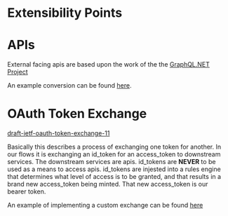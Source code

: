 # Extensibility Points

# APIs
External facing apis are based upon the work of the the [GraphQL.NET Project](https://github.com/graphql-dotnet/graphql-dotnet)  

An example conversion can be found [here](orders-conversion.md).  

# OAuth Token Exchange 
[draft-ietf-oauth-token-exchange-11](https://tools.ietf.org/html/draft-ietf-oauth-token-exchange-11)  

Basically this describes a process of exchanging one token for another.  In our flows it is exchanging an id_token for an access_token to downstream services.  The downstream services are apis.  id_tokens are **NEVER** to be used as a means to access apis.  id_tokens are injested into a rules engine that determines what level of access is to be granted, and that results in a brand new access_token being minted.  That new access_token is our bearer token.  

An example of implementing a custom exchange can be found [here](custom-bind-handler.md)  

